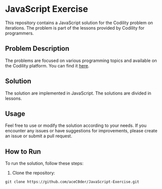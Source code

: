 # JavaScript Exercise

This repository contains a JavaScript solution for the Codility problem on iterations. The problem is part of the lessons provided by Codility for programmers.

## Problem Description

The problems are focused on various programming topics and available on the Codility platform. You can find it [here](https://app.codility.com/programmers/lessons/1-iterations/).

## Solution

The solution are implemented in JavaScript. The solutions are divided in lessons. 

## Usage

Feel free to use or modify the solution according to your needs. If you encounter any issues or have suggestions for improvements, please create an issue or submit a pull request.

## How to Run

To run the solution, follow these steps:

1. Clone the repository:

```
git clone https://github.com/aceC0der/JavaScript-Exercise.git

```

